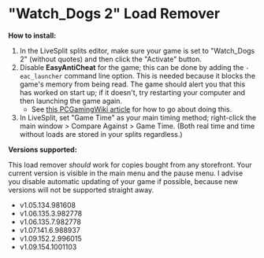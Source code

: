 # "Watch_Dogs 2" Load Remover

**How to install:**

1. In the LiveSplit splits editor, make sure your game is set to "Watch_Dogs 2" (without quotes) and then click the "Activate" button.
2. Disable **EasyAntiCheat** for the game; this can be done by adding the `-eac_launcher` command line option. This is needed because it blocks the game's memory from being read. The game should alert you that this has worked on start up; if it doesn't, try restarting your computer and then launching the game again.
    - See [this PCGamingWiki article](http://pcgamingwiki.com/wiki/Glossary:Command_line_arguments) for how to go about doing this.
3. In LiveSplit, set "Game Time" as your main timing method; right-click the main window > Compare Against > Game Time. (Both real time and time without loads are stored in your splits regardless.)

**Versions supported:**

This load remover *should* work for copies bought from any storefront. Your current version is visible in the main menu and the pause menu. I advise you disable automatic updating of your game if possible, because new versions will not be supported straight away.
- v1.05.134.981608
- v1.06.135.3.982778
- v1.06.135.7.982778
- v1.07.141.6.988937
- v1.09.152.2.996015
- v1.09.154.1001103